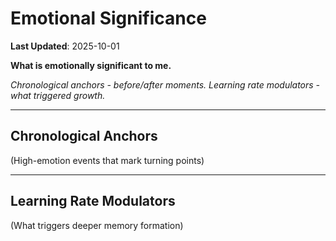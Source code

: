 # Emotional Significance

**Last Updated**: 2025-10-01

**What is emotionally significant to me.**

*Chronological anchors - before/after moments.*
*Learning rate modulators - what triggered growth.*

---

## Chronological Anchors

(High-emotion events that mark turning points)

---

## Learning Rate Modulators

(What triggers deeper memory formation)
